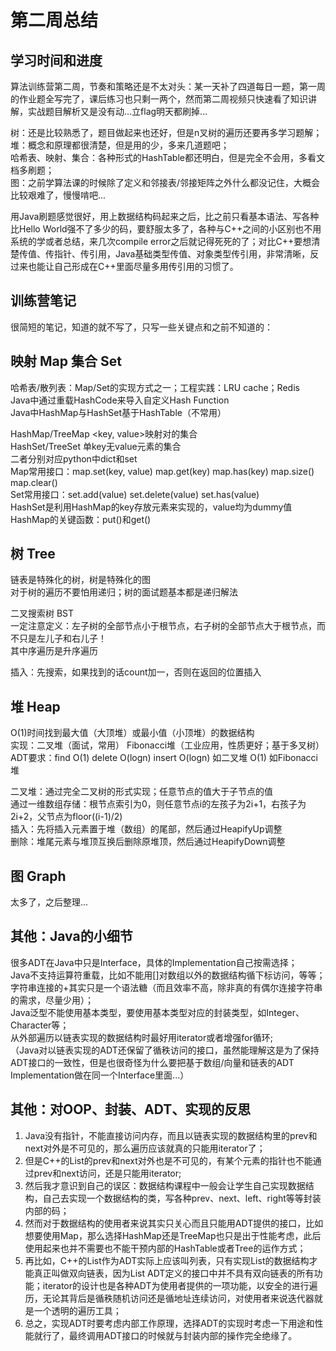 # 第二周总结
## 学习时间和进度
算法训练营第二周，节奏和策略还是不太对头：某一天补了四道每日一题，第一周的作业题全写完了，课后练习也只剩一两个，然而第二周视频只快速看了知识讲解，实战题目解析又是没有动...立flag明天都刷掉...

树：还是比较熟悉了，题目做起来也还好，但是n叉树的遍历还要再多学习题解；  
堆：概念和原理都很清楚，但是用的少，多来几道题吧；  
哈希表、映射、集合：各种形式的HashTable都还明白，但是完全不会用，多看文档多刷题；  
图：之前学算法课的时候除了定义和邻接表/邻接矩阵之外什么都没记住，大概会比较艰难了，慢慢啃吧...

用Java刷题感觉很好，用上数据结构码起来之后，比之前只看基本语法、写各种比Hello World强不了多少的码，要舒服太多了，各种与C++之间的小区别也不用系统的学或者总结，来几次compile error之后就记得死死的了；对比C++要想清楚传值、传指针、传引用，Java基础类型传值、对象类型传引用，非常清晰，反过来也能让自己形成在C++里面尽量多用传引用的习惯了。

## 训练营笔记
很简短的笔记，知道的就不写了，只写一些关键点和之前不知道的：

## 映射 Map 集合 Set
哈希表/散列表：Map/Set的实现方式之一；工程实践：LRU cache；Redis    
Java中通过重载HashCode来导入自定义Hash Function  
Java中HashMap与HashSet基于HashTable（不常用）
 
HashMap/TreeMap <key, value>映射对的集合  
HashSet/TreeSet 单key无value元素的集合  
二者分别对应python中dict和set  
Map常用接口：map.set(key, value) map.get(key) map.has(key) map.size() map.clear()  
Set常用接口：set.add(value) set.delete(value) set.has(value)   
HashSet是利用HashMap的key存放元素来实现的，value均为dummy值  
HashMap的关键函数：put()和get()  

## 树 Tree
链表是特殊化的树，树是特殊化的图  
对于树的遍历不要怕用递归；树的面试题基本都是递归解法

二叉搜索树 BST  
一定注意定义：左子树的全部节点小于根节点，右子树的全部节点大于根节点，而不只是左儿子和右儿子！  
其中序遍历是升序遍历

插入：先搜索，如果找到的话count加一，否则在返回的位置插入

## 堆 Heap
O(1)时间找到最大值（大顶堆）或最小值（小顶堆）的数据结构  
实现：二叉堆（面试，常用） Fibonacci堆（工业应用，性质更好；基于多叉树）  
ADT要求：find O(1) delete O(logn) insert O(logn) 如二叉堆 O(1) 如Fibonacci堆

二叉堆：通过完全二叉树的形式实现；任意节点的值大于子节点的值  
通过一维数组存储：根节点索引为0，则任意节点i的左孩子为2i+1，右孩子为2i+2，父节点为floor((i-1)/2)  
插入：先将插入元素置于堆（数组）的尾部，然后通过HeapifyUp调整  
删除：堆尾元素与堆顶互换后删除原堆顶，然后通过HeapifyDown调整

## 图 Graph
太多了，之后整理...

## 其他：Java的小细节
很多ADT在Java中只是Interface，具体的Implementation自己按需选择；  
Java不支持运算符重载，比如不能用[]对数组以外的数据结构循下标访问，等等；字符串连接的+其实只是一个语法糖（而且效率不高，除非真的有偶尔连接字符串的需求，尽量少用）；  
Java泛型不能使用基本类型，要使用基本类型对应的封装类型，如Integer、Character等；  
从外部遍历以链表实现的数据结构时最好用iterator或者增强for循环;  
（Java对以链表实现的ADT还保留了循秩访问的接口，虽然能理解这是为了保持ADT接口的一致性，但是也很奇怪为什么要把基于数组/向量和链表的ADT Implementation做在同一个Interface里面...） 

## 其他：对OOP、封装、ADT、实现的反思
1. Java没有指针，不能直接访问内存，而且以链表实现的数据结构里的prev和next对外是不可见的，那么遍历应该就真的只能用iterator了；
2. 但是C++的List的prev和next对外也是不可见的，有某个元素的指针也不能通过prev和next访问，还是只能用iterator;
3. 然后我才意识到自己的误区：数据结构课程中一般会让学生自己实现数据结构，自己去实现一个数据结构的类，写各种prev、next、left、right等等封装内部的码；
4. 然而对于数据结构的使用者来说其实只关心而且只能用ADT提供的接口，比如想要使用Map，那么选择HashMap还是TreeMap也只是出于性能考虑，此后使用起来也并不需要也不能干预内部的HashTable或者Tree的运作方式；
5. 再比如，C++的List作为ADT实际上应该叫列表，只有实现List的数据结构才能真正叫做双向链表，因为List ADT定义的接口中并不具有双向链表的所有功能；iterator的设计也是各种ADT为使用者提供的一项功能，以安全的进行遍历，无论其背后是循秩随机访问还是循地址连续访问，对使用者来说迭代器就是一个透明的遍历工具；
6. 总之，实现ADT时要考虑内部工作原理，选择ADT的实现时考虑一下用途和性能就行了，最终调用ADT接口的时候就与封装内部的操作完全绝缘了。
